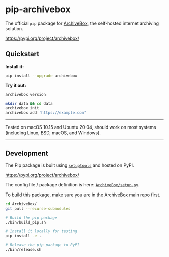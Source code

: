 # pip-archivebox

The official `pip` package for [ArchiveBox](https://github.com/ArchiveBox/ArchiveBox), the self-hosted internet archiving solution.

https://pypi.org/project/archivebox/

## Quickstart

**Install it:**
```bash
pip install --upgrade archivebox
```

**Try it out:**
```bash
archivebox version

mkdir data && cd data
archivebox init
archivebox add 'https://example.com'
```
---

Tested on macOS 10.15 and Ubuntu 20.04, should work on most systems (including Linux, BSD, macOS, and Windows).

---

## Development

The Pip package is built using [`setuptools`](https://setuptools.readthedocs.io/en/latest/) and hosted on PyPI.

https://pypi.org/project/archivebox/

The config file / package definition is here: [`ArchiveBox/setup.py`](https://github.com/ArchiveBox/ArchiveBox/blob/master/setup.py).

To build this package, make sure you are in the ArchiveBox main repo first.

```bash
cd ArchiveBox/
git pull --recurse-submodules

# Build the pip package
./bin/build_pip.sh

# Install it locally for testing
pip install -e .

# Release the pip package to PyPI
./bin/release.sh
```
